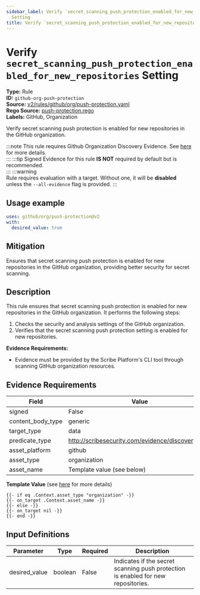 ```yaml
---
sidebar_label: Verify `secret_scanning_push_protection_enabled_for_new_repositories`
  Setting
title: Verify `secret_scanning_push_protection_enabled_for_new_repositories` Setting
---  
```

# Verify `secret_scanning_push_protection_enabled_for_new_repositories` Setting  
**Type:** Rule  
**ID:** `github-org-push-protection`  
**Source:** [v2/rules/github/org/push-protection.yaml](https://github.com/scribe-public/sample-policies/blob/main/v2/rules/github/org/push-protection.yaml)  
**Rego Source:** [push-protection.rego](https://github.com/scribe-public/sample-policies/blob/main/v2/rules/github/org/push-protection.rego)  
**Labels:** GitHub, Organization  

Verify secret scanning push protection is enabled for new repositories in the GitHub organization.

:::note 
This rule requires Github Organization Discovery Evidence. See [here](/docs/platforms/discover#github-discovery) for more details.  
::: 
:::tip 
Signed Evidence for this rule **IS NOT** required by default but is recommended.  
::: 
:::warning  
Rule requires evaluation with a target. Without one, it will be **disabled** unless the `--all-evidence` flag is provided.
::: 

## Usage example

```yaml
uses: github/org/push-protection@v2
with:
  desired_value: true
```

## Mitigation  
Ensures that secret scanning push protection is enabled for new repositories in the GitHub organization, providing better security for secret scanning.


## Description  
This rule ensures that secret scanning push protection is enabled for new repositories in the GitHub organization.
It performs the following steps:

1. Checks the security and analysis settings of the GitHub organization.
2. Verifies that the secret scanning push protection setting is enabled for new repositories.

**Evidence Requirements:**
- Evidence must be provided by the Scribe Platform's CLI tool through scanning GitHub organization resources.

## Evidence Requirements  
| Field | Value |
|-------|-------|
| signed | False |
| content_body_type | generic |
| target_type | data |
| predicate_type | http://scribesecurity.com/evidence/discovery/v0.1 |
| asset_platform | github |
| asset_type | organization |
| asset_name | Template value (see below) |

**Template Value** (see [here](/docs/valint/initiatives#template-arguments) for more details)

```
{{- if eq .Context.asset_type "organization" -}}
{{- on_target .Context.asset_name -}}
{{- else -}}
{{- on_target nil -}}
{{- end -}}
```

## Input Definitions  
| Parameter | Type | Required | Description |
|-----------|------|----------|-------------|
| desired_value | boolean | False | Indicates if the secret scanning push protection is enabled for new repositories. |

